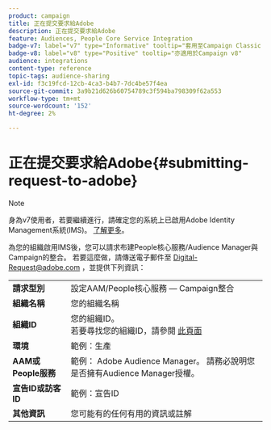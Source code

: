 ```yaml
---
product: campaign
title: 正在提交要求給Adobe
description: 正在提交要求給Adobe
feature: Audiences, People Core Service Integration
badge-v7: label="v7" type="Informative" tooltip="套用至Campaign Classic v7"
badge-v8: label="v8" type="Positive" tooltip="亦適用於Campaign v8"
audience: integrations
content-type: reference
topic-tags: audience-sharing
exl-id: f3c19fcd-12cb-4ca3-b4b7-7dc4be57f4ea
source-git-commit: 3a9b21d626b60754789c3f594ba798309f62a553
workflow-type: tm+mt
source-wordcount: '152'
ht-degree: 2%

---
```


# 正在提交要求給Adobe{#submitting-request-to-adobe}



>[!NOTE]
>
>身為v7使用者，若要繼續進行，請確定您的系統上已啟用Adobe Identity Management系統(IMS)。 [了解更多](../../integrations/using/about-adobe-id.md)。

為您的組織啟用IMS後，您可以請求布建People核心服務/Audience Manager與Campaign的整合。 若要這麼做，請傳送電子郵件至 [Digital-Request@adobe.com](mailto:Digital-Request@adobe.com) ，並提供下列資訊：

<table> 
 <tbody> 
  <tr> 
   <td> <strong>請求型別</strong><br /> </td> 
   <td> 設定AAM/People核心服務 — Campaign整合 </td> 
  </tr> 
  <tr> 
   <td> <strong>組織名稱</strong><br /> </td> 
   <td> 您的組織名稱 </td> 
  </tr> 
  <tr> 
   <td> <strong>組織ID</strong><br /> </td> 
   <td> 您的組織ID。 <br> 若要尋找您的組織ID，請參閱 <a href="https://experienceleague.adobe.com/docs/core-services/interface/administration/organizations.html?lang=zh-Hant">此頁面</a></td> 
  </tr> 
  <tr> 
   <td> <strong>環境</strong><br /> </td> 
   <td> 範例：生產 </td> 
  </tr> 
  <tr> 
   <td> <strong>AAM或People服務</strong><br /> </td> 
   <td> 範例： Adobe Audience Manager。 請務必說明您是否擁有Audience Manager授權。</td> 
  </tr> 
  <tr> 
   <td> <strong>宣告ID或訪客ID</strong><br /> </td> 
   <td> 範例：宣告ID </td> 
  </tr> 
  <tr> 
   <td> <strong>其他資訊</strong><br /> </td> 
   <td> 您可能有的任何有用的資訊或註解 </td> 
  </tr> 
 </tbody> 
</table>

